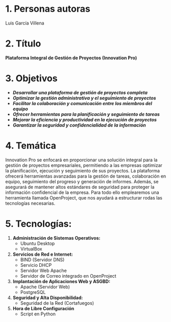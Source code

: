 # 1. Personas autoras

Luis García Villena

# 2. Título

**Plataforma Integral de Gestión de Proyectos (Innovation Pro)**

# 3. Objetivos

- ***Desarrollar una plataforma de gestión de proyectos completa***
- ***Optimizar la gestión administrativa y el seguimiento de proyectos***
- ***Facilitar la colaboración y comunicación entre los miembros del equipo***
- ***Ofrecer herramientas para la planificación y seguimiento de tareas***
- ***Mejorar la eficiencia y productividad en la ejecución de proyectos***
- ***Garantizar la seguridad y confidencialidad de la información***

# 4. Temática

Innovation Pro se enfocará en proporcionar una solución integral para la gestión de proyectos empresariales, permitiendo a las empresas optimizar la planificación, ejecución y seguimiento de sus proyectos. La plataforma ofrecerá herramientas avanzadas para la gestión de tareas, colaboración en equipo, seguimiento del progreso y generación de informes. Además, se asegurará de mantener altos estándares de seguridad para proteger la información confidencial de la empresa. Para todo ello emplearemos una herramienta llamada OpenProject, que nos ayudará a estructurar rodas las tecnologías necesarias.

# 5. Tecnologías:

1. **Administración de Sistemas Operativos:**
    - Ubuntu Desktop
    - VirtualBox
2. **Servicios de Red e Internet:**
    - BIND (Servidor DNS)
    - Servicio DHCP
    - Servidor Web Apache
    - Servidor de Correo integrado en OpenProject
3. **Implantación de Aplicaciones Web y ASGBD:**
    - Apache (Servidor Web)
    - PostgreSQL
4. **Seguridad y Alta Disponibilidad:**
    - Seguridad de la Red (Cortafuegos)
5. **Hora de Libre Configuración**
    - Script en Python

